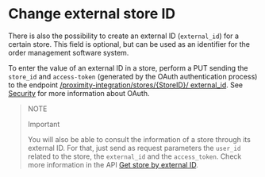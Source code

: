 # Change external store ID

There is also the possibility to create an external ID (`external_id`) for a certain store. This field is optional, but can be used as an identifier for the order management software system.

To enter the value of an external ID in a store, perform a PUT sending the `store_id` and `access-token` (generated by the OAuth authentication process) to the endpoint [/proximity-integration/stores/{StoreID}/ external_id](/developers/en/reference/mp_delivery/_proximity-integration_stores_StoreID_external_id/put). See [Security](/developers/en/guides/additional-content/security/oauth/introduction) for more information about OAuth.

> NOTE
>
> Important
>
> You will also be able to consult the information of a store through its external ID. For that, just send as request parameters the `user_id` related to the store, the `external_id` and the `access_token`. Check more information in the API [Get store by external ID](/developers/en/reference/mp_delivery/_proximity-integration_users_SellerID_stores_external_id_ExternalID/get).